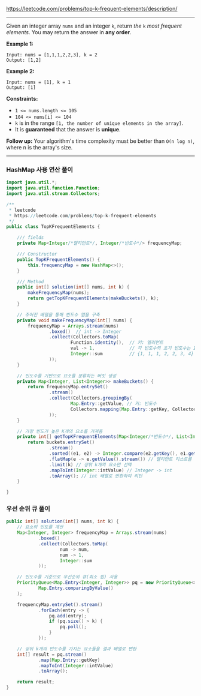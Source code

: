 https://leetcode.com/problems/top-k-frequent-elements/description/

---

Given an integer array `nums` and an integer `k`, return *the* `k` *most frequent elements*. You may return the answer in **any order**.

**Example 1:**

```
Input: nums = [1,1,1,2,2,3], k = 2
Output: [1,2]

```

**Example 2:**

```
Input: nums = [1], k = 1
Output: [1]

```

**Constraints:**

- `1 <= nums.length <= 105`
- `104 <= nums[i] <= 104`
- `k` is in the range `[1, the number of unique elements in the array]`.
- It is **guaranteed** that the answer is **unique**.

**Follow up:** Your algorithm's time complexity must be better than `O(n log n)`, where n is the array's size.

---

### HashMap 사용 연산 풀이

```java
import java.util.*;
import java.util.function.Function;
import java.util.stream.Collectors;

/**
 * leetcode
 * https://leetcode.com/problems/top-k-frequent-elements
 */
public class TopKFrequentElements {

    /// fields
    private Map<Integer/*엘리먼트*/, Integer/*빈도수*/> frequencyMap;

    /// Constructor
    public TopKFrequentElements() {
        this.frequencyMap = new HashMap<>();
    }

    /// Method
    public int[] solution(int[] nums, int k) {
        makeFrequencyMap(nums);
        return getTopKFrequentElements(makeBuckets(), k);
    }

    // 주어진 배열을 통해 빈도수 맵을 구축
    private void makeFrequencyMap(int[] nums) {
        frequencyMap = Arrays.stream(nums)
                .boxed()  // int -> Integer
                .collect(Collectors.toMap(
                        Function.identity(),  // 키: 엘리먼트
                        val -> 1,             // 각 빈도수의 초기 빈도수는 1
                        Integer::sum          // {1, 1, 1, 2, 2, 3, 4} -> {1=3, 2=2, 3=1, 4=1}
                ));
    }

    // 빈도수를 기반으로 요소를 분류하는 버킷 생성
    private Map<Integer, List<Integer>> makeBuckets() {
        return frequencyMap.entrySet()
                .stream()
                .collect(Collectors.groupingBy(
                        Map.Entry::getValue, // 키: 빈도수
                        Collectors.mapping(Map.Entry::getKey, Collectors.toList())
                ));
    }

    // 가장 빈도가 높은 K개의 요소를 가져옴
    private int[] getTopKFrequentElements(Map<Integer/*빈도수*/, List<Integer>/*엘리먼트*/> buckets, int k) {
        return buckets.entrySet()
                .stream()
                .sorted((e1, e2) -> Integer.compare(e2.getKey(), e1.getKey())) // 빈도수를 기준으로 내림차순 정렬
                .flatMap(e -> e.getValue().stream()) // 엘리먼트 리스트를 하나의 스트림으로 만듦
                .limit(k) // 상위 k개의 요소만 선택
                .mapToInt(Integer::intValue) // Integer -> int
                .toArray(); // int 배열로 반환하여 리턴
    }

}
```

### 우선 순위 큐 풀이

```java
public int[] solution(int[] nums, int k) {
    // 요소의 빈도를 계산
    Map<Integer, Integer> frequencyMap = Arrays.stream(nums)
            .boxed()
            .collect(Collectors.toMap(
                    num -> num,
                    num -> 1,
                    Integer::sum
            ));

    // 빈도수를 기준으로 우선순위 큐(최소 힙) 사용
    PriorityQueue<Map.Entry<Integer, Integer>> pq = new PriorityQueue<>(
            Map.Entry.comparingByValue()
    );

    frequencyMap.entrySet().stream()
            .forEach(entry -> {
                pq.add(entry);
                if (pq.size() > k) {
                    pq.poll();
                }
            });

    // 상위 k개의 빈도수를 가지는 요소들을 결과 배열로 변환
    int[] result = pq.stream()
            .map(Map.Entry::getKey)
            .mapToInt(Integer::intValue)
            .toArray();

    return result;
}
```
